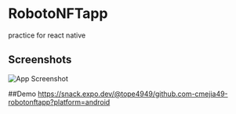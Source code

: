 # RobotoNFTapp
practice for react native 

## Screenshots

![App Screenshot](https://lh3.googleusercontent.com/x_VD1-AxRYoOR-WX8cGBD6amFTwvFnZjEwXg_SpXjz9ZtiKpk7-PokU98BXK-WtKEBwKUeH8nNxNb4BsxVsKWbbZ7s94327QaQviRjlYKMsxAJjDICylKfd1bQzmsm5-F4wR29VapB15S8j8QRy3-3js44cTDN90HEF-kNUyIEJgUvOj-E2anImpahbsv0r54KUyYnhKuAVEPB_HgkqEiAqSGO9ysfgq2kVXkV5ZYJuClZKjzCC7JzPcQenNCQi0PorTdodvGD8Cop_VFpvdCHEbojlZFDpmMicJSZZQoFd4vTPOE41x0od5UDawy0AMOivxdF9ksoHZxy0XsXjZCsZNhKj4ok0etWGOdAbfrWvXnFWlhs-hv9KAp3mB1u2O4RSZYZsZpKKpSa9nncLTZQBSI4vMCSK89OEoo4yH7oEldGQtqYVKqV85QFjAS5zCecKYfTQ8PpcFDADTnOf0JiB_CPdGdgmHxEETrBK8gmRMgs1MNPj5x0a7RSAM8AAZD6dTU6QT5HYeLXWbe2qajginGjwqzwarGGE1bJhyD5qF0PWb63KVeRm_cM8ytveqgPTaTXEqk4XXZDY3kD70IWI50DqnDaWtxSZ9Cz3s9IWsg9b_qGRKiiDTWAV7_eyeSL3f0Y-DtfpEo7FuGwgwAsH6NsDAdHOoMUC92ej4Z2AvpVZ1RdSSZ6gMSqTLfedARZt9KwKmEpCMTUNTNRee6_nmVRryGZSuizYb0jAHawbwWP9r3EMndJO79mWeHEUmzZWtx45XnS9PcJQ9lXpl1XBNV0CsOz5zRsFjz2b7FlgxGRYJgcW2n4mIhn3UQNLTL38=w274-h610-no?authuser=0)


##Demo
https://snack.expo.dev/@tope4949/github.com-cmejia49-robotonftapp?platform=android
